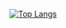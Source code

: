 [![Top Langs](https://github-readme-stats.vercel.app/api/top-langs/?username=tkkwa01&layout=compact
)](https://github.com/anuraghazra/github-readme-stats)


<!--
**tkkwa01/tkkwa01** is a ✨ _special_ ✨ repository because its `README.md` (this file) appears on your GitHub profile.

Here are some ideas to get you started:

- 🔭 I’m currently working on ...
- 🌱 I’m currently learning ...
- 👯 I’m looking to collaborate on ...
- 🤔 I’m looking for help with ...
- 💬 Ask me about ...
- 📫 How to reach me: ...
- 😄 Pronouns: ...
- ⚡ Fun fact: ...
-->
